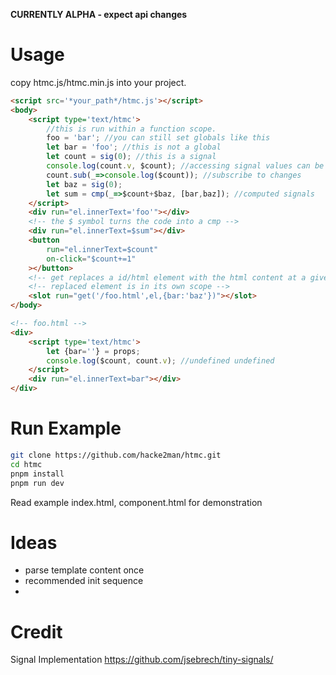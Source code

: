 **CURRENTLY ALPHA - expect api changes**

# Usage
copy htmc.js/htmc.min.js into your project.
```html
<script src='*your_path*/htmc.js'></script>
<body>
	<script type='text/htmc'>
		//this is run within a function scope.
		foo = 'bar'; //you can still set globals like this
		let bar = 'foo'; //this is not a global
		let count = sig(0); //this is a signal
		console.log(count.v, $count); //accessing signal values can be done both ways
		count.sub(_=>console.log($count)); //subscribe to changes
		let baz = sig(0);
		let sum = cmp(_=>$count+$baz, [bar,baz]); //computed signals
	</script>
	<div run="el.innerText='foo'"></div>
	<!-- the $ symbol turns the code into a cmp -->
	<div run="el.innerText=$sum"></div>
	<button
		run="el.innerText=$count"
		on-click="$count+=1"
	></button>
	<!-- get replaces a id/html element with the html content at a given path -->
	<!-- replaced element is in its own scope -->
	<slot run="get('/foo.html',el,{bar:'baz'})"></slot>
</body>

<!-- foo.html -->
<div>
	<script type='text/htmc'>
		let {bar=''} = props;
		console.log($count, count.v); //undefined undefined
	</script>
	<div run="el.innerText=bar"></div>
</div>
```

# Run Example
```sh
git clone https://github.com/hacke2man/htmc.git
cd htmc
pnpm install
pnpm run dev
```
Read example index.html, component.html for demonstration

# Ideas
- parse template content once
- recommended init sequence
-

# Credit
Signal Implementation
https://github.com/jsebrech/tiny-signals/
